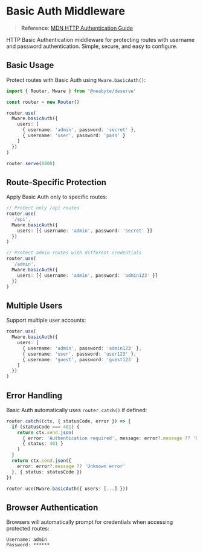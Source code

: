 # Basic Auth Middleware

> **Reference**: [MDN HTTP Authentication Guide](https://developer.mozilla.org/en-US/docs/Web/HTTP/Guides/Authentication)

HTTP Basic Authentication middleware for protecting routes with username and password authentication. Simple, secure, and easy to configure.

## Basic Usage

Protect routes with Basic Auth using `Mware.basicAuth()`:

```typescript
import { Router, Mware } from '@neabyte/deserve'

const router = new Router()

router.use(
  Mware.basicAuth({
    users: [
      { username: 'admin', password: 'secret' },
      { username: 'user', password: 'pass' }
    ]
  })
)

router.serve(8000)
```

## Route-Specific Protection

Apply Basic Auth only to specific routes:

```typescript
// Protect only /api routes
router.use(
  '/api',
  Mware.basicAuth({
    users: [{ username: 'admin', password: 'secret' }]
  })
)

// Protect admin routes with different credentials
router.use(
  '/admin',
  Mware.basicAuth({
    users: [{ username: 'admin', password: 'admin123' }]
  })
)
```

## Multiple Users

Support multiple user accounts:

```typescript
router.use(
  Mware.basicAuth({
    users: [
      { username: 'admin', password: 'admin123' },
      { username: 'user', password: 'user123' },
      { username: 'guest', password: 'guest123' }
    ]
  })
)
```

## Error Handling

Basic Auth automatically uses `router.catch()` if defined:

```typescript
router.catch((ctx, { statusCode, error }) => {
  if (statusCode === 401) {
    return ctx.send.json(
      { error: 'Authentication required', message: error?.message ?? 'Unauthorized' },
      { status: 401 }
    )
  }
  return ctx.send.json({
    error: error?.message ?? 'Unknown error'
  }, { status: statusCode })
})

router.use(Mware.basicAuth({ users: [...] }))
```

## Browser Authentication

Browsers will automatically prompt for credentials when accessing protected routes:

```
Username: admin
Password: ******
```

